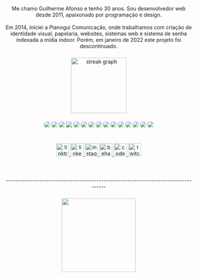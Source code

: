 <p align="center">Me chamo Guilherme Afonso e tenho 30 anos. Sou desenvolvedor web desde 2011, apaixonado por programação e design.<br><br>Em 2014, iniciei a Pianogui Comunicação, onde trabalhamos com criação de identidade visual, papelaria, websites, sistemas web e sistema de senha indexada a mídia indoor. Porém, em janeiro de 2022 este projeto foi descontinuado.</p>

###

<div align="center">
  <img src="https://streak-stats.demolab.com?user=guilhermeafonsodev&locale=pt-br&mode=daily&theme=nightowl&hide_border=true&border_radius=5" height="150" alt="streak graph"  />
</div>

###

<div align="center">
  <img src="https://img.shields.io/badge/CSS3-1572B6.svg?style=for-the-badge&logo=CSS3&logoColor=white" style="border-radius:5px; overflow:hidden;" />
  <img src="https://img.shields.io/badge/HTML5-E34F26.svg?style=for-the-badge&logo=HTML5&logoColor=white" style="border-radius:5px; overflow:hidden;" />
  <img src="https://img.shields.io/badge/JavaScript-F7DF1E.svg?style=for-the-badge&logo=JavaScript&logoColor=black" style="border-radius:5px; overflow:hidden;" />
  <img src="https://img.shields.io/badge/jQuery-0769AD.svg?style=for-the-badge&logo=jQuery&logoColor=white" />
  <img src="https://img.shields.io/badge/PHP-777BB4.svg?style=for-the-badge&logo=PHP&logoColor=white" style="border-radius:5px; overflow:hidden;" />
  <img src="https://img.shields.io/badge/MySQL-4479A1.svg?style=for-the-badge&logo=MySQL&logoColor=white" style="border-radius:5px; overflow:hidden;" />
  <img src="https://img.shields.io/badge/Sass-CC6699.svg?style=for-the-badge&logo=Sass&logoColor=white" style="border-radius:5px; overflow:hidden;" />
  <img src="https://img.shields.io/badge/Bootstrap-7952B3.svg?style=for-the-badge&logo=Bootstrap&logoColor=white" style="border-radius:5px; overflow:hidden;" />
  <img src="https://img.shields.io/badge/Tailwind%20CSS-06B6D4.svg?style=for-the-badge&logo=Tailwind-CSS&logoColor=white" style="border-radius:5px; overflow:hidden;" />
  <img src="https://img.shields.io/badge/WordPress-21759B.svg?style=for-the-badge&logo=WordPress&logoColor=white" style="border-radius:5px; overflow:hidden;" />
  <img src="https://img.shields.io/badge/Woo-96588A.svg?style=for-the-badge&logo=Woo&logoColor=white" style="border-radius:5px; overflow:hidden;" />
  <img src="https://img.shields.io/badge/React-61DAFB.svg?style=for-the-badge&logo=React&logoColor=black" style="border-radius:5px; overflow:hidden;" />
  <img src="https://img.shields.io/badge/TypeScript-3178C6.svg?style=for-the-badge&logo=TypeScript&logoColor=white" style="border-radius:5px; overflow:hidden;" />
  <img src="https://img.shields.io/badge/Adobe-FF0000.svg?style=for-the-badge&logo=Adobe&logoColor=white" style="border-radius:5px; overflow:hidden;" />
  <img src="https://img.shields.io/badge/Android%20Studio-3DDC84.svg?style=for-the-badge&logo=Android-Studio&logoColor=white" style="border-radius:5px; overflow:hidden;" />
</div>

###

<br clear="both">

<div align="center">
  <a href="https://taggo.one/guilhermeafonso" target="_blank">
    <img src="https://img.shields.io/static/v1?message=Infos&logo=linktree&label=&color=282a36&logoColor=white&labelColor=&style=for-the-badge" height="35" alt="linktree logo"  />
  </a>
  <a href="https://www.linkedin.com/in/guilhermeafonsodev/" target="_blank">
    <img src="https://img.shields.io/static/v1?message=LinkedIn&logo=linkedin&label=&color=282a36&logoColor=white&labelColor=&style=for-the-badge" height="35" alt="linkedin logo"  />
  </a>
  <a href="https://www.instagram.com/guilherme.afonso/" target="_blank">
    <img src="https://img.shields.io/static/v1?message=Instagram&logo=instagram&label=&color=282a36&logoColor=white&labelColor=&style=for-the-badge" height="35" alt="instagram logo"  />
  </a>
  <a href="https://www.behance.net/guilhermeafonso" target="_blank">
    <img src="https://img.shields.io/static/v1?message=Behance&logo=behance&label=&color=282a36&logoColor=white&labelColor=&style=for-the-badge" height="35" alt="behance logo"  />
  </a>
  <a href="https://codepen.io/guilhermeafonso/" target="_blank">
    <img src="https://img.shields.io/static/v1?message=Codepen&logo=codepen&label=&color=282a36&logoColor=white&labelColor=&style=for-the-badge" height="35" alt="codepen logo"  />
  </a>
  <a href="https://twitch.tv/olegnoir" target="_blank">
    <img src="https://img.shields.io/static/v1?message=Twitch&logo=twitch&label=&color=282a36&logoColor=white&labelColor=&style=for-the-badge" height="35" alt="twitch logo"  />
  </a>
</div>

###

<br clear="both">

<p align="center">------------------------------------------------------------------------------------</p>

###

<div align="center">
  <img height="200" src="https://i.giphy.com/media/13FrpeVH09Zrb2/giphy.webp"  />
</div>

###
